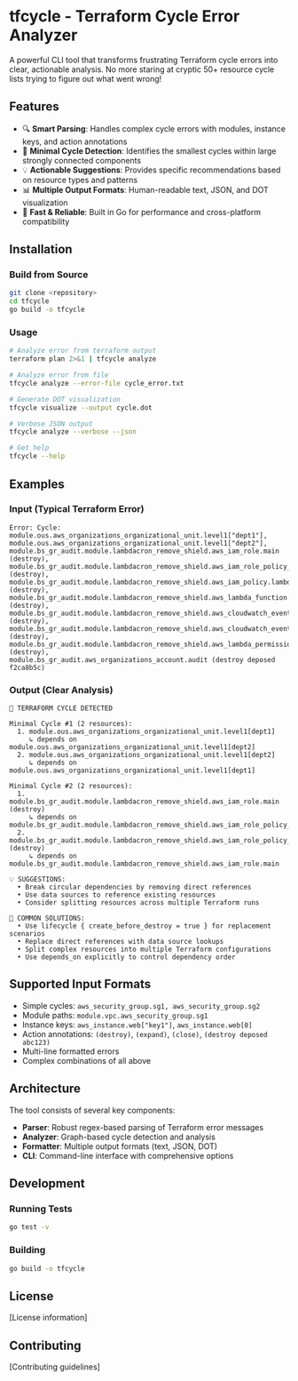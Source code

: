 # tfcycle - Terraform Cycle Error Analyzer

A powerful CLI tool that transforms frustrating Terraform cycle errors into clear, actionable analysis. No more staring at cryptic 50+ resource cycle lists trying to figure out what went wrong!

## Features

- 🔍 **Smart Parsing**: Handles complex cycle errors with modules, instance keys, and action annotations
- 🎯 **Minimal Cycle Detection**: Identifies the smallest cycles within large strongly connected components
- 💡 **Actionable Suggestions**: Provides specific recommendations based on resource types and patterns
- 📊 **Multiple Output Formats**: Human-readable text, JSON, and DOT visualization
- 🚀 **Fast & Reliable**: Built in Go for performance and cross-platform compatibility

## Installation

### Build from Source

```bash
git clone <repository>
cd tfcycle
go build -o tfcycle
```

### Usage

```bash
# Analyze error from terraform output
terraform plan 2>&1 | tfcycle analyze

# Analyze error from file
tfcycle analyze --error-file cycle_error.txt

# Generate DOT visualization
tfcycle visualize --output cycle.dot

# Verbose JSON output
tfcycle analyze --verbose --json

# Get help
tfcycle --help
```

## Examples

### Input (Typical Terraform Error)
```
Error: Cycle: module.ous.aws_organizations_organizational_unit.level1["dept1"], 
module.ous.aws_organizations_organizational_unit.level1["dept2"], 
module.bs_gr_audit.module.lambdacron_remove_shield.aws_iam_role.main (destroy), 
module.bs_gr_audit.module.lambdacron_remove_shield.aws_iam_role_policy_attachment.lambda_logs (destroy), 
module.bs_gr_audit.module.lambdacron_remove_shield.aws_iam_policy.lambda_logging (destroy), 
module.bs_gr_audit.module.lambdacron_remove_shield.aws_lambda_function.lambda_function (destroy), 
module.bs_gr_audit.module.lambdacron_remove_shield.aws_cloudwatch_event_rule.lambda_event_rule (destroy), 
module.bs_gr_audit.module.lambdacron_remove_shield.aws_cloudwatch_event_target.lambda_target (destroy), 
module.bs_gr_audit.module.lambdacron_remove_shield.aws_lambda_permission.allow_cloudwatch_to_call_check_foo (destroy), 
module.bs_gr_audit.aws_organizations_account.audit (destroy deposed f2ca8b5c)
```

### Output (Clear Analysis)
```
🔄 TERRAFORM CYCLE DETECTED

Minimal Cycle #1 (2 resources):
  1. module.ous.aws_organizations_organizational_unit.level1[dept1]
     ↳ depends on module.ous.aws_organizations_organizational_unit.level1[dept2]
  2. module.ous.aws_organizations_organizational_unit.level1[dept2]
     ↳ depends on module.ous.aws_organizations_organizational_unit.level1[dept1]

Minimal Cycle #2 (2 resources):
  1. module.bs_gr_audit.module.lambdacron_remove_shield.aws_iam_role.main (destroy)
     ↳ depends on module.bs_gr_audit.module.lambdacron_remove_shield.aws_iam_role_policy_attachment.lambda_logs
  2. module.bs_gr_audit.module.lambdacron_remove_shield.aws_iam_role_policy_attachment.lambda_logs (destroy)
     ↳ depends on module.bs_gr_audit.module.lambdacron_remove_shield.aws_iam_role.main

💡 SUGGESTIONS:
  • Break circular dependencies by removing direct references
  • Use data sources to reference existing resources
  • Consider splitting resources across multiple Terraform runs

🔧 COMMON SOLUTIONS:
  • Use lifecycle { create_before_destroy = true } for replacement scenarios
  • Replace direct references with data source lookups
  • Split complex resources into multiple Terraform configurations
  • Use depends_on explicitly to control dependency order
```

## Supported Input Formats

- Simple cycles: `aws_security_group.sg1, aws_security_group.sg2`
- Module paths: `module.vpc.aws_security_group.sg1`
- Instance keys: `aws_instance.web["key1"]`, `aws_instance.web[0]`
- Action annotations: `(destroy)`, `(expand)`, `(close)`, `(destroy deposed abc123)`
- Multi-line formatted errors
- Complex combinations of all above

## Architecture

The tool consists of several key components:

- **Parser**: Robust regex-based parsing of Terraform error messages
- **Analyzer**: Graph-based cycle detection and analysis
- **Formatter**: Multiple output formats (text, JSON, DOT)
- **CLI**: Command-line interface with comprehensive options

## Development

### Running Tests

```bash
go test -v
```

### Building

```bash
go build -o tfcycle
```

## License

[License information]

## Contributing

[Contributing guidelines]